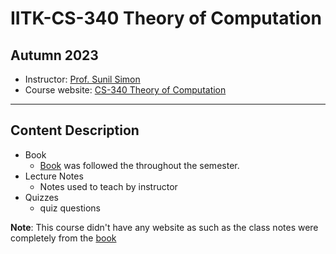 # IITK-CS-340 Theory of Computation
## Autumn 2023
* Instructor: [Prof. Sunil Simon](https://www.iitk.ac.in/new/dr-sunil-easaw-simon)
* Course website: [CS-340 Theory of Computation](https://www.cse.iitk.ac.in/pages/CS340.html)
***
## Content Description
* Book
    * [Book](Dexter_C_Kozen_Automata_and_Computabilit.pdf) was followed the throughout the semester.
* Lecture Notes
    * Notes used to teach by instructor
* Quizzes
    * quiz questions


**Note**: This course didn't have any website as such as the class notes were completely from the [book](Dexter_C_Kozen_Automata_and_Computabilit.pdf)
